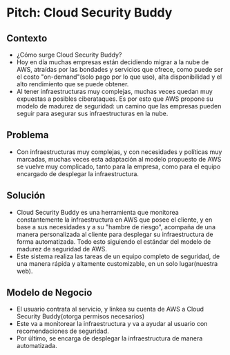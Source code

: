 # Pitch: Cloud Security Buddy

## Contexto
- ¿Cómo surge Cloud Security Buddy?
- Hoy en día muchas empresas están decidiendo migrar a la nube de AWS, atraídas por las bondades y servicios que ofrece, como puede ser el costo "on-demand"(solo pago por lo que uso), alta disponibilidad y el alto rendimiento que se puede obtener.
- Al tener infraestructuras muy complejas, muchas veces quedan muy expuestas a posibles ciberataques. Es por esto que AWS propone su modelo de madurez de seguridad: un camino que las empresas pueden seguir para asegurar sus infraestructuras en la nube.

## Problema
- Con infraestructuras muy complejas, y con necesidades y políticas muy marcadas, muchas veces esta adaptación al modelo propuesto de AWS se vuelve muy complicado, tanto para la empresa, como para el equipo encargado de desplegar la infraestructura.

## Solución
- Cloud Security Buddy es una herramienta que monitorea constantemente la infraestructura en AWS que posee el cliente, y en base a sus necesidades y a su "hambre de riesgo", acompaña de una manera personalizada al cliente para desplegar su infraestructura de forma automatizada. Todo esto siguiendo el estándar del modelo de madurez de seguridad de AWS.
- Este sistema realiza las tareas de un equipo completo de seguridad, de una manera rápida y altamente customizable, en un solo lugar(nuestra web).

## Modelo de Negocio
- El usuario contrata al servicio, y linkea su cuenta de AWS a Cloud Security Buddy(otorga permisos necesarios)
- Este va a monitorear la infraestructura y va a ayudar al usuario con recomendaciones de seguridad.
- Por último, se encarga de desplegar la infraestructura de manera automatizada.
